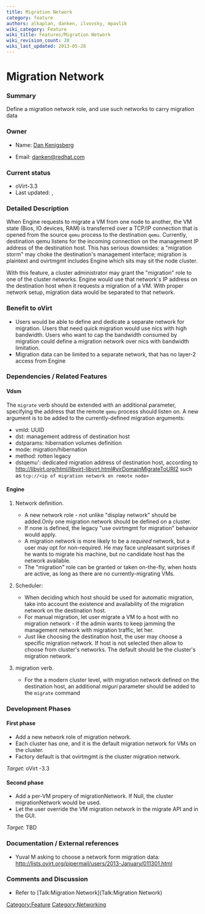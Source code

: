 ```yaml
---
title: Migration Network
category: feature
authors: alkaplan, danken, ilvovsky, mpavlik
wiki_category: Feature
wiki_title: Features/Migration Network
wiki_revision_count: 28
wiki_last_updated: 2013-05-28
---
```


# Migration Network

### Summary

Define a migration network role, and use such networks to carry migration data

### Owner

*   Name: [ Dan Kenigsberg](User:Danken)

<!-- -->

*   Email: <danken@redhat.com>

### Current status

*   oVirt-3.3
*   Last updated: ,

### Detailed Description

When Engine requests to migrate a VM from one node to another, the VM state (Bios, IO devices, RAM) is transferred over a TCP/IP connection that is opened from the source `qemu` process to the destination `qemu`. Currently, destination qemu listens for the incoming connection on the management IP address of the destination host. This has serious downsides: a "migration storm" may choke the destination's management interface; migration is plaintext and ovirtmgmt includes Engine which sits may sit the node cluster.

With this feature, a cluster administrator may grant the "migration" role to one of the cluster networks. Engine would use that network's IP address on the destination host when it requests a migration of a VM. With proper network setup, migration data would be separated to that network.

### Benefit to oVirt

*   Users would be able to define and dedicate a separate network for migration. Users that need quick migration would use nics with high bandwidth. Users who want to cap the bandwidth consumed by migration could define a migration network over nics with bandwidth limitation.
*   Migration data can be limited to a separate network, that has no layer-2 access from Engine

### Dependencies / Related Features

#### Vdsm

The `migrate` verb should be extended with an additional parameter, specifying the address that the remote `qemu` process should listen on. A new argument is to be added to the currently-defined migration arguments:

*   vmId: UUID
*   dst: management address of destination host
*   dstparams: hibernation volumes definition
*   mode: migration/hibernation
*   method: rotten legacy
*   dstqemu': dedicated migration address of destination host, according to <http://libvirt.org/html/libvirt-libvirt.html#virDomainMigrateToURI2> such as `tcp://<ip of migration network on remote node>`

#### Engine

1.  Network definition.
    -   A new network role - not unlike "display network" should be added.Only one migration network should be defined on a cluster.
    -   If none is defined, the legacy "use ovirtmgmt for migration" behavior would apply.
    -   A migration network is more likely to be a *required* network, but a user may opt for non-required. He may face unpleasant surprises if he wants to migrate his machine, but no candidate host has the network available.
    -   The "migration" role can be granted or taken on-the-fly, when hosts are active, as long as there are no currently-migrating VMs.

2.  Scheduler:
    -   When deciding which host should be used for automatic migration, take into account the existence and availability of the migration network on the destination host.
    -   For manual migration, let user migrate a VM to a host with no migration network - if the admin wants to keep jamming the management network with migration traffic, let her.
    -   Just like choosing the destination host, the user may choose a specific migration network. If host is not selected then allow to choose from cluster's networks. The default should be the cluster's migration network.

3.  migration verb.
    -   For the a modern cluster level, with migration network defined on the destination host, an additional *miguri* parameter should be added to the `migrate` command

### Development Phases

#### First phase

*   Add a new network role of migration network.
*   Each cluster has one, and it is the default migration network for VMs on the cluster.
*   Factory default is that ovirtmgmt is the cluster migration network.

*Target:* oVirt -3.3

#### Second phase

*   Add a per-VM propery of migrationNetwork. If Null, the cluster migrationNetwork would be used.
*   Let the user override the VM migration network in the migrate API and in the GUI.

*Target:* TBD

### Documentation / External references

*   Yuval M asking to choose a network form migration data: <http://lists.ovirt.org/pipermail/users/2013-January/011301.html>

### Comments and Discussion

*   Refer to [Talk:Migration Network](Talk:Migration Network)

<Category:Feature> <Category:Networking>
